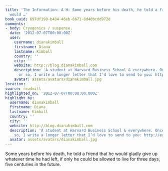 ```yaml
---
title: 'The Information: A H: Some years before his death, he told a friend that he
  would …'
book_uuid: 697df190-b484-46eb-8b71-8d40bcdd972d
comments:
- body: Cryogenics / suspense.
  date: '2012-07-07T00:00:00Z'
  user:
    username: dianakimball
    firstname: Diana
    lastname: Kimball
    country: ''
    city: ''
    website: http://blog.dianakimball.com
    description: 'A student at Harvard Business School & everywhere. Once a month
      or so, I write a longer letter that I’d love to send to you: http://expertnovice.com'
    avatar: assets/avatars/dianakimball.jpg
location: 
source: readmill
highlighted_on: '2012-07-07T00:00:00.000Z'
highlight_by:
  username: dianakimball
  firstname: Diana
  lastname: Kimball
  country: ''
  city: ''
  website: http://blog.dianakimball.com
  description: 'A student at Harvard Business School & everywhere. Once a month or
    so, I write a longer letter that I’d love to send to you: http://expertnovice.com'
  avatar: assets/avatars/dianakimball.jpg
---
```


Some years before his death, he told a friend that he would gladly give up whatever time he had left, if only he could be allowed to live for three days, five centuries in the future.